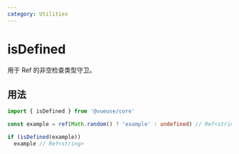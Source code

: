 ```yaml
---
category: Utilities
---
```


# isDefined

用于 Ref 的非空检查类型守卫。

## 用法

```ts
import { isDefined } from '@vueuse/core'

const example = ref(Math.random() ? 'example' : undefined) // Ref<string | undefined>

if (isDefined(example))
  example // Ref<string>
```
